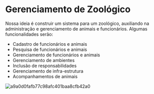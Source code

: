 # Gerenciamento de Zoológico
Nossa ideia é construir um sistema para um zoológico, auxiliando na administração e gerenciamento de animais e funcionários.
Algumas funcionalidades serão:

* Cadastro de funcionários e animais
* Pesquisa de funcionários e animais
* Gerenciamento de funcionários e animais
* Gerenciamento de ambientes
* Inclusão de responsabilidades
* Gerenciamento de infra-estrutura
* Acompanhamentos de animais

![a9a0d0fafb77c98afc401baa8cfb42a0](https://user-images.githubusercontent.com/36963093/66428256-1b3c4880-e9ec-11e9-8c30-9f3dfb0ef583.jpg)
